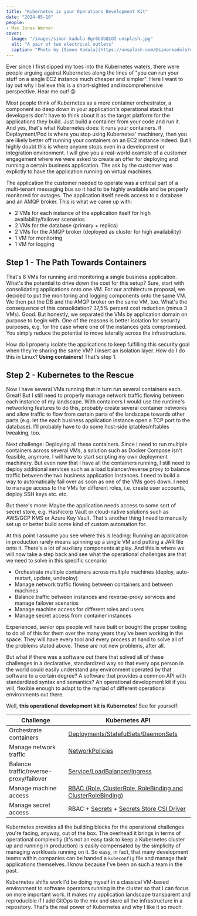 ```yaml
---
title: "Kubernetes is your Operations Development Kit"
date: "2024-05-10"
people: 
- Max Jonas Werner
cover:
  image: "/images/simon-kadula-8gr6bObQLOI-unsplash.jpg"
  alt: "A pair of two electrical outlets"
  caption: "Photo by [Simon Kadula](https://unsplash.com/@simonkadula?utm_content=creditCopyText&utm_medium=referral&utm_source=unsplash) on [Unsplash](https://unsplash.com/photos/a-factory-filled-with-lots-of-orange-machines-8gr6bObQLOI?utm_content=creditCopyText&utm_medium=referral&utm_source=unsplash)"
---
```


Ever since I first dipped my toes into the Kubernetes waters, there were people arguing against Kubernetes along the lines of "you can run your stuff on a single EC2 instance much cheaper and simpler". Here I want to lay out why I believe this is a short-sighted and incomprehensive perspective. Hear me out! 😉

Most people think of Kubernetes as a mere container orchestrator, a component so deep down in your application's operational stack that developers don't have to think about it as the target platform for the applications they build. Just build a container from your code and run it. And yes, that's what Kubernetes does: it runs your containers. If Deployment/Pod is where you stop using Kubernetes' machinery, then you are likely better off running your containers on an EC2 instance indeed. But I highly doubt this is where anyone stops even in a development or integration environment. I will give you a real-world example of a customer engagement where we were asked to create an offer for deploying and running a certain business application. The ask by the customer was explictly to have the application running on virtual machines.

The application the customer needed to operate was a critical part of a multi-tenant messaging bus so it had to be highly available and be properly monitored for outages. The application itself needs access to a database and an AMQP broker. This is what we came up with:

- 2 VMs for each instance of the application itself for high availability/failover scenarios
- 2 VMs for the database (primary + replica)
- 2 VMs for the AMQP broker (deployed as cluster for high availability)
- 1 VM for monitoring
- 1 VM for logging

## Step 1 - The Path Towards Containers

That's 8 VMs for running and monitoring a single business application. What's the potential to drive down the cost for this setup? Sure, start with consolidating applications onto one VM. For our architecture proposal, we decided to put the monitoring and logging components onto the same VM. We then put the DB and the AMQP broker on the same VM, too. What's the consequence of this consolidation? 37,5% percent cost reduction (minus 3 VMs). Good. But honestly, we separated the VMs by application domain on purpose to begin with. One of the reasons is better isolation for security purposes, e.g. for the case where one of the instances gets compromised. You simply reduce the potential to move laterally across the infrastructure.

How do I properly isolate the applications to keep fulfilling this security goal when they're sharing the same VM? I insert an isolation layer. How do I do this in Linux? **Using containers**! That's step 1.

## Step 2 - Kubernetes to the Rescue

Now I have several VMs running that in turn run several containers each. Great! But I still need to properly manage network traffic flowing between each instance of my landscape. With containers I would use the runtime's networking features to do this, probably create several container networks and allow traffic to flow from certain parts of the landscape towards other parts (e.g. let the each business application instance open a TCP port to the database). I'll probably have to do some host-side iptables/nftables tweaking, too.

Next challenge: Deploying all these containers. Since I need to run multiple containers across several VMs, a solution such as Docker Compose isn't feasible, anymore. I will have to start scripting my own deployment machinery. But even now that I have all the containers running, I still need to deploy additional services such as a load balancer/reverse proxy to balance traffic between the two business application instances. I need to build a way to automatically fail over as soon as one of the VMs goes down. I need to manage access to the VMs for different roles, i.e. create user accounts, deploy SSH keys etc. etc.

But there's more: Maybe the application needs access to some sort of secret store, e.g. Hashicorp Vault or cloud-native solutions such as AWS/GCP KMS or Azure Key Vault. That's another thing I need to manually set up or better build some kind of custom automation for.

At this point I assume you see where this is leading: Running an application in production rarely means spinning up a single VM and putting a JAR file onto it. There's a lot of auxiliary components at play. And this is where we will now take a step back and see what the operational challenges are that we need to solve in this specific scenario:

- Orchestrate multiple containers across multiple machines (deploy, auto-restart, update, undeploy)
- Manage network traffic flowing between containers and between machines
- Balance traffic between instances and reverse-proxy services and manage failover scenarios
- Manage machine access for different roles and users
- Manage secret access from container instances

Experienced, senior ops people will have built or bought the proper tooling to do all of this for them over the many years they've been working in the space. They will have every tool and every process at hand to solve all of the problems stated above. These are not new problems, after all.

But what if there was a software out there that solved all of these challenges in a declarative, standardized way so that every ops person in the world could easily understand any environment operated by that software to a certain degree? A software that provides a common API with standardized syntax and semantics? An operational development kit if you will, flexible enough to adapt to the myriad of different operational environments out there.

Well, **this operational development kit is Kubernetes**! See for yourself:

| Challenge | Kubernetes API |
| --------- | -------------- |
| Orchestrate containers | [Deployments/StatefulSets/DaemonSets](https://kubernetes.io/docs/concepts/workloads/controllers/) |
| Manage network traffic | [NetworkPolicies](https://kubernetes.io/docs/concepts/services-networking/network-policies/) |
| Balance traffic/reverse-proxy/failover | [Service/LoadBalancer/Ingress](https://kubernetes.io/docs/concepts/services-networking/) |
| Manage machine access | [RBAC (Role, ClusterRole, RoleBinding and ClusterRoleBinding)](https://kubernetes.io/docs/concepts/security/controlling-access/) |
| Manage secret access | RBAC + [Secrets](https://kubernetes.io/docs/concepts/configuration/secret/) + [Secrets Store CSI Driver](https://secrets-store-csi-driver.sigs.k8s.io/) |

Kubernetes provides all the building blocks for the operational challenges you're facing, anyway, out of the box. The overhead it brings in terms of operational complexitiy (it's not an easy task to keep a Kubernetes cluster up and running in production) is easily compensated by the simplicity of managing workloads running on it. So easy, in fact, that many development teams within companies can be handed a `kubeconfig` file and manage their applications themselves. I know because I've been on such a team in the past.

Kubernetes shifts work I'd be doing myself in a classical VM-based environment to software operators running in the cluster so that I can focus on more important work. It makes my application landscape transparent and reproducible if I add GitOps to the mix and store all the infrastructure in a repository. That's the real power of Kubernetes and why I like it so much.
